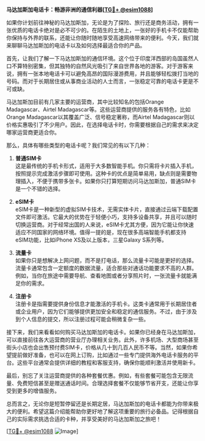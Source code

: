 **马达加斯加电话卡：畅游非洲的通信利器[[TG💪+ @esim1088](https://t.me/s/esim1088)]**

如果你计划前往神秘的马达加斯加，无论是为了探险、旅行还是商务活动，拥有一张优质的电话卡绝对是必不可少的。在陌生的土地上，一张好的手机卡不仅能帮助你保持与外界的联系，还能让你随时随地享受高速网络带来的便利。今天，我们就来聊聊马达加斯加的电话卡以及如何选择最适合你的产品。

首先，让我们了解一下马达加斯加的通信环境。这个位于印度洋西部的岛国虽然人口不算特别密集，但其独特的自然风光吸引了来自世界各地的游客。对于游客来说，拥有一张本地电话卡可以避免高昂的国际漫游费用，并且能够轻松拨打当地的号码。而对于长期居住或从事商业活动的人士而言，一张稳定可靠的电话卡更是不可或缺。

马达加斯加目前有几家主要的运营商，其中比较知名的包括Orange Madagascar、Airtel Madagascar等。这些运营商提供的服务各有特色，比如Orange Madagascar以其覆盖广泛、信号稳定著称，而Airtel Madagascar则以价格实惠吸引了不少用户。因此，在选择电话卡时，你需要根据自己的需求来决定哪家运营商更适合你。

那么，具体有哪些类型的电话卡呢？我们常见的有以下几种：

1. **普通SIM卡**  
   这是最传统的手机卡形式，适用于大多数智能手机。你只需将卡片插入手机，按照提示完成激活步骤即可使用。这种卡的优点是简单易用，缺点则是需要物理插入，不便于携带多张卡。如果你只打算短期访问马达加斯加，普通SIM卡是一个不错的选择。

2. **eSIM卡**  
   eSIM卡是一种新型的虚拟SIM卡技术，无需实体卡片，直接通过云端下载配置文件即可激活。它最大的优势在于轻便小巧，支持多设备共享，并且可以随时切换运营商。对于经常出国的人来说，eSIM卡尤其方便，因为它能让你快速适应不同国家的网络环境。值得一提的是，现在很多高端智能手机都支持eSIM功能，比如iPhone XS及以上版本，三星Galaxy S系列等。

3. **流量卡**  
   如果你只是想解决上网问题，而不是打电话，那么流量卡可能是更好的选择。流量卡通常包含一定额度的数据流量，适合那些对通话功能要求不高的人群。例如，当你在旅途中需要导航、查看地图或者分享照片时，一张流量卡就能满足你的需求。

4. **注册卡**  
   注册卡是指需要提供身份信息才能激活的手机卡。这类卡通常用于长期居住者或企业用户，因为它们能够提供更加安全和稳定的通信服务。不过，由于涉及到个人信息的提交，所以注册过程可能会稍微复杂一些。

接下来，我们来看看如何购买马达加斯加的电话卡。如果你已经身在马达加斯加，可以直接前往各大运营商的营业厅办理相关业务。此外，许多机场、大型商场甚至街头小店也会出售预付费SIM卡，价格从几十到几百人民币不等。当然，如果你希望提前做好准备，也可以在网上订购，比如通过一些专门提供海外电话卡服务的平台。这些平台通常会提供详细的教程和客服支持，确保你能顺利激活并使用新卡。

最后，别忘了关注运营商提供的各种套餐优惠。例如，有些套餐可能包含无限流量、免费短信甚至是赠送通话时间。合理选择套餐不仅能够节省开支，还能让你享受到更多的增值服务。

总而言之，无论你是短暂停留还是长期定居，马达加斯加的电话卡都能为你带来极大的便利。希望这篇介绍能帮助你更好地了解这项重要的旅行必备品。记得根据自己的实际需求挑选合适的卡种，并享受美好的马达加斯加之旅吧！

[[TG💪+ @esim1088](https://t.me/s/esim1088) ![Image](https://i.postimg.cc/4NQfJmqS/Snipaste-2025-05-13-00-14-12.png)]